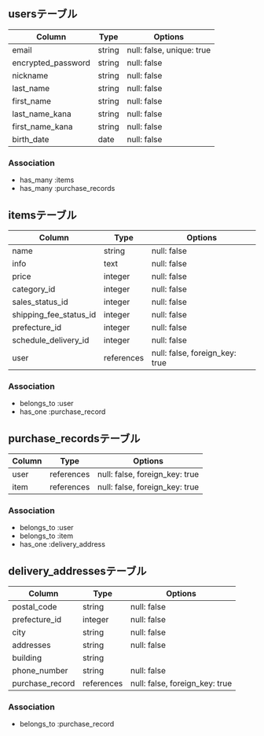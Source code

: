 ## usersテーブル

| Column             | Type   | Options                  |
|--------------------|--------|--------------------------|
| email              | string |null: false, unique: true |
| encrypted_password | string |null: false               |
| nickname           | string |null: false               |
| last_name          | string |null: false               |
| first_name         | string |null: false               |
| last_name_kana     | string |null: false               |
| first_name_kana    | string |null: false               |
| birth_date         | date   |null: false               |


### Association

- has_many :items
- has_many :purchase_records


## itemsテーブル

| Column                 | Type       | Options                       |
|------------------------|------------|-------------------------------|
| name                   | string     |null: false                    |
| info                   | text       |null: false                    |
| price                  | integer    |null: false                    |
| category_id            | integer    |null: false                    |
| sales_status_id        | integer    |null: false                    |
| shipping_fee_status_id | integer    |null: false                    |
| prefecture_id          | integer    |null: false                    |
| schedule_delivery_id   | integer    |null: false                    |
| user                   | references |null: false, foreign_key: true |


### Association

- belongs_to :user
- has_one :purchase_record


## purchase_recordsテーブル

| Column        | Type       | Options                       |
|---------------|------------|-------------------------------|
| user          | references |null: false, foreign_key: true |
| item          | references |null: false, foreign_key: true |



### Association

- belongs_to :user
- belongs_to :item
- has_one :delivery_address


## delivery_addressesテーブル

| Column          | Type       | Options                       |
|-----------------|------------|-------------------------------|
| postal_code     | string     |null: false                    |
| prefecture_id   | integer    |null: false                    |
| city            | string     |null: false                    |
| addresses       | string     |null: false                    |
| building        | string     |                               |
| phone_number    | string     |null: false                    |
| purchase_record | references |null: false, foreign_key: true |



### Association

- belongs_to :purchase_record